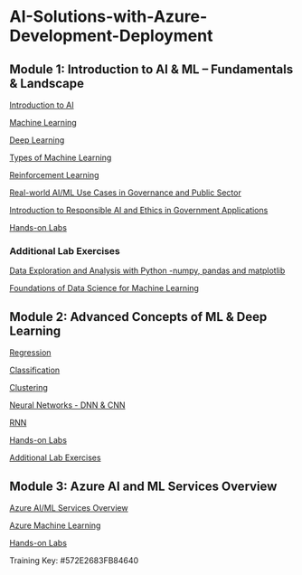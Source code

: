 # AI-Solutions-with-Azure-Development-Deployment

## Module 1: Introduction to AI & ML – Fundamentals & Landscape

[Introduction to AI](https://learn.microsoft.com/en-us/training/modules/get-started-ai-fundamentals/1-introduction)

[Machine Learning](https://learn.microsoft.com/en-us/training/modules/fundamentals-machine-learning/2-what-is-machine-learning)

[Deep Learning](https://learn.microsoft.com/en-us/training/modules/fundamentals-machine-learning/8-deep-learning)

[Types of Machine Learning](https://learn.microsoft.com/en-us/training/modules/fundamentals-machine-learning/3-types-of-machine-learning)

[Reinforcement Learning](https://www.ibm.com/think/topics/reinforcement-learning#:~:text=Reinforcement%20learning%20(RL)%20is%20a,instruction%20by%20a%20human%20user.)

[Real-world AI/ML Use Cases in Governance and Public Sector](https://www.elastic.co/blog/ai-government)

[Introduction to Responsible AI and Ethics in Government Applications](https://www.elastic.co/blog/ai-government)

[Hands-on Labs](https://drive.google.com/drive/folders/1a99kh4J-w4ccle_MfWQu7nQk384L5ttu?usp=sharing)


### Additional Lab Exercises

[Data Exploration and Analysis with Python -numpy, pandas and matplotlib](https://learn.microsoft.com/en-us/training/modules/explore-analyze-data-with-python/)

[Foundations of Data Science for Machine Learning](https://learn.microsoft.com/en-us/training/paths/machine-learning-foundations-using-data-science/)


## Module 2: Advanced Concepts of ML & Deep Learning



[Regression](https://learn.microsoft.com/en-us/training/modules/understand-regression-machine-learning/)

[Classification](https://learn.microsoft.com/en-us/training/modules/understand-classification-machine-learning/)

[Clustering](https://learn.microsoft.com/en-us/training/modules/train-evaluate-cluster-models/)

[Neural Networks - DNN & CNN](https://learn.microsoft.com/en-us/training/modules/train-evaluate-deep-learn-models/)

[RNN](https://www.ibm.com/think/topics/recurrent-neural-networks)

[Hands-on Labs](https://drive.google.com/drive/folders/1uO0JvsaMD0Uu7LUBRfMKEciF5SWouzhN?usp=sharing)


[Additional Lab Exercises](https://github.com/microsoftdocs/ml-basics)

## Module 3: Azure AI and ML Services Overview

[Azure AI/ML Services Overview](https://learn.microsoft.com/en-us/azure/ai-services/what-are-ai-services)

[Azure Machine Learning](https://learn.microsoft.com/en-us/azure/machine-learning/overview-what-is-azure-machine-learning?view=azureml-api-2)


[Hands-on Labs](https://cloudthat.learnondemand.net/)

Training Key: #572E2683FB84640


